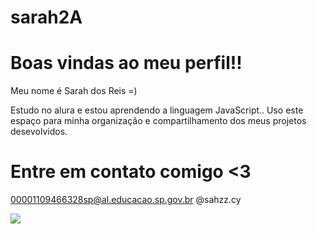 # sarah2A

# Boas vindas ao meu perfil!!

Meu nome é Sarah dos Reis =)

Estudo no alura e estou aprendendo a linguagem JavaScript..
Uso este espaço para minha organização e compartilhamento dos meus projetos desevolvidos.

 # Entre em contato comigo <3

00001109466328sp@al.educacao.sp.gov.br
@sahzz.cy 

![](https://i.giphy.com/media/v1.Y2lkPTc5MGI3NjExOHV0c2t1eDUyb2tpeDFxbXV4a3B5cjgwNTc5MGl0NWZzZDNvNTRoNyZlcD12MV9pbnRlcm5hbF9naWZfYnlfaWQmY3Q9Zw/cfuL5gqFDreXxkWQ4o/giphy.gif)
